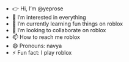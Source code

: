 - 👉 Hi, I’m @yeprose
- 👀 I’m interested in everything 
- 🌱 I’m currently learning fun things on roblox 
- 💞️ I’m looking to collaborate on roblox 
- 📫 How to reach me roblox 
- 😄 Pronouns: navya
- ⚡ Fun fact: I play roblox 

<!---
yeprose/yeprose is a ✨ special ✨ repository because its `README.md` (this file) appears on your GitHub profile.
You can click the Preview link to take a look at your changes.
--->
